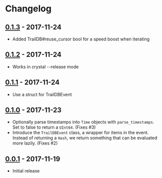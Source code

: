 # Changelog

## [0.1.3](https://github.com/traildb/traildb-crystal/releases/tag/v0.1.3) - 2017-11-24

- Added TrailDB#reuse_cursor bool for a speed boost when iterating

## [0.1.2](https://github.com/traildb/traildb-crystal/releases/tag/v0.1.2) - 2017-11-24

- Works in crystal --release mode

## [0.1.1](https://github.com/traildb/traildb-crystal/releases/tag/v0.1.1) - 2017-11-24

- Use a struct for TrailDBEvent

## [0.1.0](https://github.com/traildb/traildb-crystal/releases/tag/v0.1.0) - 2017-11-23

- Optionally parse timestamps into `Time` objects with `parse_timestamps`. Set to false to return a `UInt64`. (Fixes #3)
- Introduce the `TrailDBEvent` class, a wrapper for items in the event. Instead of returning a `Hash`, we return something that can be evaluated more lazily.  (Fixes #2)

## [0.0.1](https://github.com/traildb/traildb-crystal/releases/tag/v0.0.1) - 2017-11-19

- Initial release
